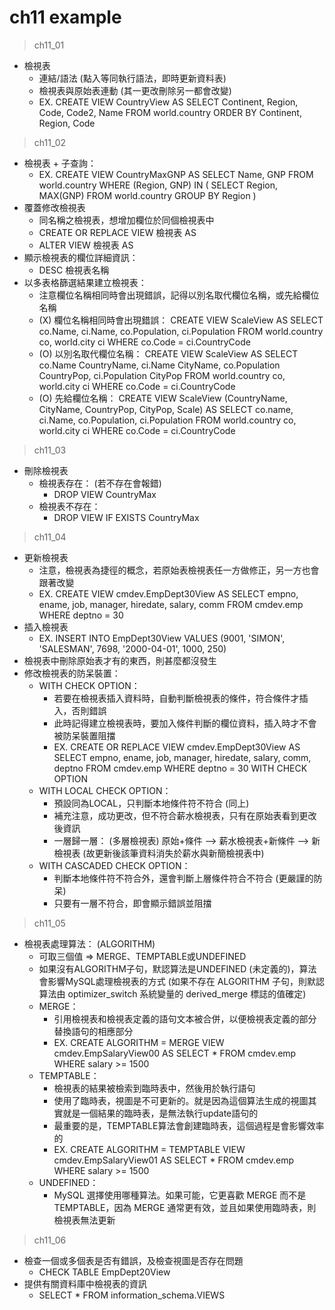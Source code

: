 # ch11 example

> ch11_01
- 檢視表
    - 連結/語法 (點入等同執行語法，即時更新資料表)
    - 檢視表與原始表連動 (其一更改刪除另一都會改變)
    - EX. CREATE VIEW CountryView AS
          SELECT   Continent, Region, Code, Code2, Name
          FROM     world.country
          ORDER BY Continent, Region, Code

> ch11_02
- 檢視表 + 子查詢：
    - EX. CREATE VIEW CountryMaxGNP AS
          SELECT Name, GNP
          FROM   world.country
          WHERE  (Region, GNP) IN ( SELECT   Region, MAX(GNP)
                                    FROM     world.country
                                    GROUP BY Region )
- 覆蓋修改檢視表
    - 同名稱之檢視表，想增加欄位於同個檢視表中
    - CREATE OR REPLACE VIEW 檢視表 AS
    - ALTER VIEW 檢視表 AS
- 顯示檢視表的欄位詳細資訊：
    - DESC 檢視表名稱
- 以多表格篩選結果建立檢視表：
    - 注意欄位名稱相同時會出現錯誤，記得以別名取代欄位名稱，或先給欄位名稱
    - (X) 欄位名稱相同時會出現錯誤：
          CREATE VIEW ScaleView AS
          SELECT co.Name, ci.Name, co.Population, ci.Population 
          FROM   world.country co, world.city ci
          WHERE  co.Code = ci.CountryCode
    - (O) 以別名取代欄位名稱：
          CREATE VIEW ScaleView AS
          SELECT co.Name CountryName, ci.Name CityName, co.Population CountryPop, ci.Population CityPop
          FROM   world.country co, world.city ci
          WHERE  co.Code = ci.CountryCode
    - (O) 先給欄位名稱：
          CREATE VIEW ScaleView 
          (CountryName, CityName, CountryPop, CityPop, Scale) AS
          SELECT co.name, ci.Name, co.Population, ci.Population
          FROM   world.country co, world.city ci
          WHERE  co.Code = ci.CountryCode

> ch11_03
- 刪除檢視表
    - 檢視表存在： (若不存在會報錯)
        - DROP VIEW CountryMax
    - 檢視表不存在：
        - DROP VIEW IF EXISTS CountryMax

> ch11_04
- 更新檢視表
    - 注意，檢視表為捷徑的概念，若原始表檢視表任一方做修正，另一方也會跟著改變
    - EX. CREATE VIEW cmdev.EmpDept30View AS
          SELECT empno, ename, job, manager, hiredate, salary, comm
          FROM   cmdev.emp
          WHERE  deptno = 30
- 插入檢視表
    - EX. INSERT INTO EmpDept30View
          VALUES (9001, 'SIMON', 'SALESMAN', 7698, '2000-04-01', 1000, 250)
- 檢視表中刪除原始表才有的東西，則甚麼都沒發生
- 修改檢視表的防呆裝置：
    - WITH CHECK OPTION：
        - 若要在檢視表插入資料時，自動判斷檢視表的條件，符合條件才插入，否則錯誤 
        - 此時記得建立檢視表時，要加入條件判斷的欄位資料，插入時才不會被防呆裝置阻擋
        - EX. CREATE OR REPLACE VIEW cmdev.EmpDept30View AS
              SELECT empno, ename, job, manager, hiredate, salary, comm, deptno
              FROM   cmdev.emp
              WHERE  deptno = 30
              WITH CHECK OPTION
    - WITH LOCAL CHECK OPTION：
        - 預設同為LOCAL，只判斷本地條件符不符合 (同上)
        - 補充注意，成功更改，但不符合薪水檢視表，只有在原始表看到更改後資訊
        - 一層歸一層： (多層檢視表)
          原始+條件 --> 薪水檢視表+新條件 --> 新檢視表 
          (故更新後該筆資料消失於薪水與新簡檢視表中)
    - WITH CASCADED CHECK OPTION：
        - 判斷本地條件符不符合外，還會判斷上層條件符合不符合 (更嚴謹的防呆)
        - 只要有一層不符合，即會顯示錯誤並阻擋

> ch11_05
- 檢視表處理算法： (ALGORITHM)
    - 可取三個值 => MERGE、TEMPTABLE或UNDEFINED
    - 如果沒有ALGORITHM子句，默認算法是UNDEFINED (未定義的)，算法會影響MySQL處理檢視表的方式
      (如果不存在 ALGORITHM 子句，則默認算法由 optimizer_switch 系統變量的 derived_merge 標誌的值確定)
    - MERGE：
        - 引用檢視表和檢視表定義的語句文本被合併，以便檢視表定義的部分替換語句的相應部分
        - EX. CREATE ALGORITHM = MERGE VIEW cmdev.EmpSalaryView00 AS
              SELECT * FROM cmdev.emp WHERE salary >= 1500
    - TEMPTABLE：
        - 檢視表的結果被檢索到臨時表中，然後用於執行語句
        - 使用了臨時表，視圖是不可更新的。就是因為這個算法生成的視圖其實就是一個結果的臨時表，是無法執行update語句的
        - 最重要的是，TEMPTABLE算法會創建臨時表，這個過程是會影響效率的
        - EX. CREATE ALGORITHM = TEMPTABLE VIEW cmdev.EmpSalaryView01 AS
              SELECT * FROM cmdev.emp WHERE salary >= 1500
    - UNDEFINED：
        - MySQL 選擇使用哪種算法。如果可能，它更喜歡 MERGE 而不是 TEMPTABLE，因為 MERGE 通常更有效，並且如果使用臨時表，則檢視表無法更新

> ch11_06
- 檢查一個或多個表是否有錯誤，及檢查視圖是否存在問題
    - CHECK TABLE EmpDept20View
- 提供有關資料庫中檢視表的資訊
    - SELECT *
      FROM   information_schema.VIEWS

